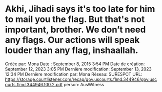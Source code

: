 # Akhi, Jihadi says it's too late for him to mail you the flag. But that's not important, brother. We don’t need any flags. Our actions will speak louder than any flag, inshaallah.

Créée par: Mona
Date : September 8, 2015 3:54 PM
Date de création: September 12, 2023 3:05 PM
Dernière modification: September 13, 2023 12:34 PM
Dernière modification par: Mona
Réseau: SURESPOT
URL: https://storage.courtlistener.com/recap/gov.uscourts.flmd.344946/gov.uscourts.flmd.344946.100.2.pdf
person: AusWitness